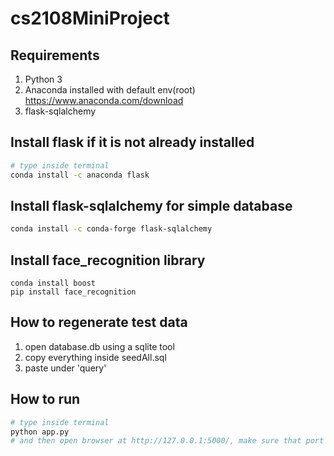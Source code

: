# cs2108MiniProject
## Requirements
1. Python 3
2. Anaconda installed with default env(root) https://www.anaconda.com/download
3. flask-sqlalchemy

## Install flask if it is not already installed
``` bash
# type inside terminal
conda install -c anaconda flask 
```

## Install flask-sqlalchemy for simple database

``` bash
conda install -c conda-forge flask-sqlalchemy 
```

## Install face_recognition library
```
conda install boost
pip install face_recognition
```

## How to regenerate test data
1. open database.db using a sqlite tool
2. copy everything inside seedAll.sql 
3. paste under 'query'

## How to run 
``` bash
# type inside terminal 
python app.py
# and then open browser at http://127.0.0.1:5000/, make sure that port is not being used
```

